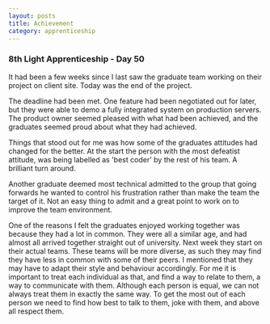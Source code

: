 ```yaml
---
layout: posts
title: Achievement
category: apprenticeship
---
```

### 8th Light Apprenticeship - Day 50

It had been a few weeks since I last saw the graduate team working on their project on client site. Today was the end of the project. 

<!--break--> 

The deadline had been met.  One feature had been negotiated out for later, but they were able to demo a fully integrated system on production servers. The product owner seemed pleased with what had been achieved, and the graduates seemed proud about what they had achieved. 

Things that stood out for me was how some of the graduates attitudes had changed for the better. At the start the person with the most defeatist attitude, was being labelled as 'best coder' by the rest of his team. A brilliant turn around.

Another graduate deemed most technical admitted to the group that going forwards he wanted to control his frustration rather than make the team the target of it. Not an easy thing to admit and a great point to work on to improve the team environment.

One of the reasons I felt the graduates enjoyed working together was because they had a lot in common. They were all a similar age, and had almost all arrived together straight out of university. Next week they start on their actual teams. These teams will be more diverse, as such they may find they have less in common with some of their peers. I mentioned that they may have to adapt their style and behaviour accordingly. For me it is important to treat each individual as that, and find a way to relate to them, a way to communicate with them. Although each person is equal, we can not always treat them in exactly the same way. To get the most out of each person we need to find how best to talk to them, joke with them, and above all respect them.